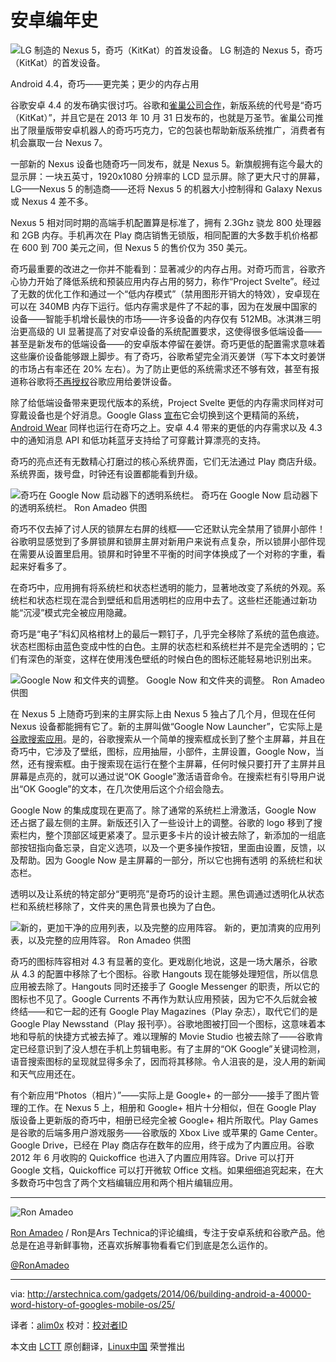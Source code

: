 安卓编年史
================================================================================
![LG 制造的 Nexus 5，奇巧（KitKat）的首发设备。
](http://cdn.arstechnica.net/wp-content/uploads/2014/03/nexus56.jpg)
LG 制造的 Nexus 5，奇巧（KitKat）的首发设备。

Android 4.4，奇巧——更完美；更少的内存占用

谷歌安卓 4.4 的发布确实很讨巧。谷歌和[雀巢公司合作][1]，新版系统的代号是“奇巧（KitKat）”，并且它是在 2013 年 10 月 31 日发布的，也就是万圣节。雀巢公司推出了限量版带安卓机器人的奇巧巧克力，它的包装也帮助新版系统推广，消费者有机会赢取一台 Nexus 7。

一部新的 Nexus 设备也随奇巧一同发布，就是 Nexus 5。新旗舰拥有迄今最大的显示屏：一块五英寸，1920x1080 分辨率的 LCD 显示屏。除了更大尺寸的屏幕，LG——Nexus 5 的制造商——还将 Nexus 5 的机器大小控制得和 Galaxy Nexus 或 Nexus 4 差不多。

Nexus 5 相对同时期的高端手机配置算是标准了，拥有 2.3Ghz 骁龙 800 处理器和 2GB 内存。手机再次在 Play 商店销售无锁版，相同配置的大多数手机价格都在 600 到 700 美元之间，但 Nexus 5 的售价仅为 350 美元。

奇巧最重要的改进之一你并不能看到：显著减少的内存占用。对奇巧而言，谷歌齐心协力开始了降低系统和预装应用内存占用的努力，称作“Project Svelte”。经过了无数的优化工作和通过一个“低内存模式”（禁用图形开销大的特效），安卓现在可以在 340MB 内存下运行。低内存需求是件了不起的事，因为在发展中国家的设备——智能手机增长最快的市场——许多设备的内存仅有 512MB。冰淇淋三明治更高级的 UI 显著提高了对安卓设备的系统配置要求，这使得很多低端设备——甚至是新发布的低端设备——的安卓版本停留在姜饼。奇巧更低的配置需求意味着这些廉价设备能够跟上脚步。有了奇巧，谷歌希望完全消灭姜饼（写下本文时姜饼的市场占有率还在 20% 左右）。为了防止更低的系统需求还不够有效，甚至有报道称谷歌将[不再授权][2]谷歌应用给姜饼设备。

除了给低端设备带来更现代版本的系统，Project Svelte 更低的内存需求同样对可穿戴设备也是个好消息。Google Glass [宣布][3]它会切换到这个更精简的系统，[Android Wear][4] 同样也运行在奇巧之上。安卓 4.4 带来的更低的内存需求以及 4.3 中的通知消息 API 和低功耗蓝牙支持给了可穿戴计算漂亮的支持。

奇巧的亮点还有无数精心打磨过的核心系统界面，它们无法通过 Play 商店升级。系统界面，拨号盘，时钟还有设置都能看到升级。

![奇巧在 Google Now 启动器下的透明系统栏。](http://cdn.arstechnica.net/wp-content/uploads/2014/03/1homescreenz.png)
奇巧在 Google Now 启动器下的透明系统栏。
Ron Amadeo 供图

奇巧不仅去掉了讨人厌的锁屏左右屏的线框——它还默认完全禁用了锁屏小部件！谷歌明显感觉到了多屏锁屏和锁屏主屏对新用户来说有点复杂，所以锁屏小部件现在需要从设置里启用。锁屏和时钟里不平衡的时间字体换成了一个对称的字重，看起来好看多了。

在奇巧中，应用拥有将系统栏和状态栏透明的能力，显著地改变了系统的外观。系统栏和状态栏现在混合到壁纸和启用透明栏的应用中去了。这些栏还能通过新功能“沉浸”模式完全被应用隐藏。

奇巧是“电子”科幻风格棺材上的最后一颗钉子，几乎完全移除了系统的蓝色痕迹。状态栏图标由蓝色变成中性的白色。主屏的状态栏和系统栏并不是完全透明的；它们有深色的渐变，这样在使用浅色壁纸的时候白色的图标还能轻易地识别出来。

![Google Now 和文件夹的调整。](http://cdn.arstechnica.net/wp-content/uploads/2014/03/nowfolders.png)
Google Now 和文件夹的调整。
Ron Amadeo 供图

在 Nexus 5 上随奇巧到来的主屏实际上由 Nexus 5 独占了几个月，但现在任何 Nexus 设备都能拥有它了。新的主屏叫做“Google Now Launcher”，它实际上是[谷歌搜索应用][5]。是的，谷歌搜索从一个简单的搜索框成长到了整个主屏幕，并且在奇巧中，它涉及了壁纸，图标，应用抽屉，小部件，主屏设置，Google Now，当然，还有搜索框。由于搜索现在运行在整个主屏幕，任何时候只要打开了主屏并且屏幕是点亮的，就可以通过说“OK Google”激活语音命令。在搜索栏有引导用户说出“OK Google”的文本，在几次使用后这个介绍会隐去。

Google Now 的集成度现在更高了。除了通常的系统栏上滑激活，Google Now 还占据了最左侧的主屏。新版还引入了一些设计上的调整。谷歌的 logo 移到了搜索栏内，整个顶部区域更紧凑了。显示更多卡片的设计被去除了，新添加的一组底部按钮指向备忘录，自定义选项，以及一个更多操作按钮，里面由设置，反馈，以及帮助。因为 Google Now 是主屏幕的一部分，所以它也拥有透明 的系统栏和状态栏。

透明以及让系统的特定部分“更明亮”是奇巧的设计主题。黑色调通过透明化从状态栏和系统栏移除了，文件夹的黑色背景也换为了白色。

![新的，更加干净的应用列表，以及完整的应用阵容。](http://cdn.arstechnica.net/wp-content/uploads/2014/03/apps.png)
新的，更加清爽的应用列表，以及完整的应用阵容。
Ron Amadeo 供图

奇巧的图标阵容相对 4.3 有显著的变化。更戏剧化地说，这是一场大屠杀，谷歌从 4.3 的配置中移除了七个图标。谷歌 Hangouts 现在能够处理短信，所以信息应用被去除了。Hangouts 同时还接手了 Google Messenger 的职责，所以它的图标也不见了。Google Currents 不再作为默认应用预装，因为它不久后就会被终结——和它一起的还有 Google Play Magazines（Play 杂志），取代它们的是 Google Play Newsstand（Play 报刊亭）。谷歌地图被打回一个图标，这意味着本地和导航的快捷方式被去掉了。难以理解的 Movie Studio 也被去除了——谷歌肯定已经意识到了没人想在手机上剪辑电影。有了主屏的“OK Google”关键词检测，语音搜索图标的呈现就显得多余了，因而将其移除。令人沮丧的是，没人用的新闻和天气应用还在。

有个新应用“Photos（相片）”——实际上是 Google+ 的一部分——接手了图片管理的工作。在 Nexus 5 上，相册和 Google+ 相片十分相似，但在 Google Play 版设备上更新版的奇巧中，相册已经完全被 Google+ 相片所取代。Play Games 是谷歌的后端多用户游戏服务——谷歌版的 Xbox Live 或苹果的 Game Center。Google Drive，已经在 Play 商店存在数年的应用，终于成为了内置应用。谷歌 2012 年 6 月收购的 Quickoffice 也进入了内置应用阵容。Drive 可以打开 Google 文档，Quickoffice 可以打开微软 Office 文档。如果细细追究起来，在大多数奇巧中包含了两个文档编辑应用和两个相片编辑应用。

----------

![Ron Amadeo](http://cdn.arstechnica.net/wp-content//uploads/authors/ron-amadeo-sq.jpg)

[Ron Amadeo][a] / Ron是Ars Technica的评论编缉，专注于安卓系统和谷歌产品。他总是在追寻新鲜事物，还喜欢拆解事物看看它们到底是怎么运作的。

[@RonAmadeo][t]

--------------------------------------------------------------------------------

via: http://arstechnica.com/gadgets/2014/06/building-android-a-40000-word-history-of-googles-mobile-os/25/

译者：[alim0x](https://github.com/alim0x) 校对：[校对者ID](https://github.com/校对者ID)

本文由 [LCTT](https://github.com/LCTT/TranslateProject) 原创翻译，[Linux中国](http://linux.cn/) 荣誉推出

[1]:http://arstechnica.com/gadgets/2013/09/official-the-next-edition-of-android-is-kitkat-version-4-4/
[2]:http://www.androidpolice.com/2014/02/10/rumor-google-to-begin-forcing-oems-to-certify-android-devices-with-a-recent-os-version-if-they-want-google-apps/
[3]:http://www.androidpolice.com/2014/03/01/glass-xe14-delayed-until-its-ready-promises-big-changes-and-a-move-to-kitkat/
[4]:http://arstechnica.com/gadgets/2014/03/in-depth-with-android-wear-googles-quantum-leap-of-a-smartwatch-os/
[5]:http://arstechnica.com/gadgets/2013/11/google-just-pulled-a-facebook-home-kitkats-primary-interface-is-google-search/
[a]:http://arstechnica.com/author/ronamadeo
[t]:https://twitter.com/RonAmadeo
